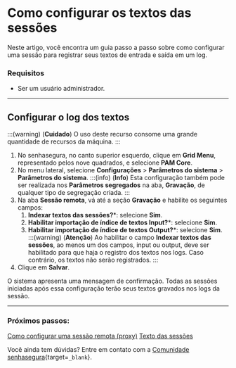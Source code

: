 # Como configurar os textos das sessões

Neste artigo, você encontra um guia passo a passo sobre como configurar uma sessão para registrar seus textos de entrada e saída em um log.

### Requisitos

* Ser um usuário administrador.

---
## Configurar o log dos textos
:::(warning) (**Cuidado**)
O uso deste recurso consome uma grande quantidade de recursos da máquina.
:::

1. No senhasegura, no canto superior esquerdo, clique em **Grid Menu**, representado pelos nove quadrados, e selecione **PAM Core**.
2. No menu lateral, selecione **Configurações** > **Parâmetros do sistema** > **Parâmetros do sistema**.
    :::(info) (**Info**)
    Esta configuração também pode ser realizada nos **Parâmetros segregados** na aba, **Gravação**, de qualquer tipo de segregação criada.
    :::
3. Na aba **Sessão remota**, vá até a seção **Gravação** e habilite os seguintes campos:
    1. **Indexar textos das sessões?***: selecione **Sim**.
    2. **Habilitar importação de índice de textos Input?***: selecione **Sim**.
    3. **Habilitar importação de índice de textos Output?***: selecione **Sim**.
    :::(warning) (**Atenção**)
    Ao habilitar o campo **Indexar textos das sessões**, ao menos um dos campos, input ou output, deve ser habilitado para que haja o registro dos textos nos logs. Caso contrário, os textos não serão registrados.
    :::
4. Clique em **Salvar**.

O sistema apresenta uma mensagem de confirmação. Todas as sessões iniciadas após essa configuração terão seus textos gravados nos logs da sessão.

---
### Próximos passos:
[Como configurar uma sessão remota (proxy)](/v3-33/docs/pt/pam-session-configure-remote-session-proxy)
[Texto das sessões](/v3-33/docs/pt/pam-session-session-text)

Você ainda tem dúvidas? Entre em contato com a [Comunidade senhasegura](https://community.senhasegura.io/){target=`_blank`}.